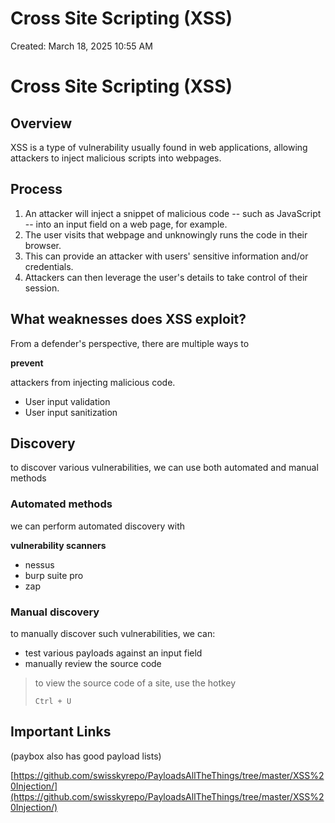 # Cross Site Scripting (XSS)

Created: March 18, 2025 10:55 AM

# Cross Site Scripting (XSS)

## **Overview**

XSS is a type of vulnerability usually found in web applications, allowing attackers to inject malicious scripts into webpages.

## **Process**

1. An attacker will inject a snippet of malicious code -- such as JavaScript -- into an input field on a web page, for example.
2. The user visits that webpage and unknowingly runs the code in their browser.
3. This can provide an attacker with users' sensitive information and/or credentials.
4. Attackers can then leverage the user's details to take control of their session.

## **What weaknesses does XSS exploit?**

From a defender's perspective, there are multiple ways to

**prevent**

attackers from injecting malicious code.

- User input validation
- User input sanitization

## **Discovery**

to discover various vulnerabilities, we can use both automated and manual methods

### **Automated methods**

we can perform automated discovery with

**vulnerability scanners**

- nessus
- burp suite pro
- zap

### **Manual discovery**

to manually discover such vulnerabilities, we can:

- test various payloads against an input field
- manually review the source code

> to view the source code of a site, use the hotkey
> 
> 
> ```
> Ctrl + U
> ```
> 

## **Important Links**

(paybox also has good payload lists)

[https://github.com/swisskyrepo/PayloadsAllTheThings/tree/master/XSS%20Injection/](https://github.com/swisskyrepo/PayloadsAllTheThings/tree/master/XSS%20Injection/)